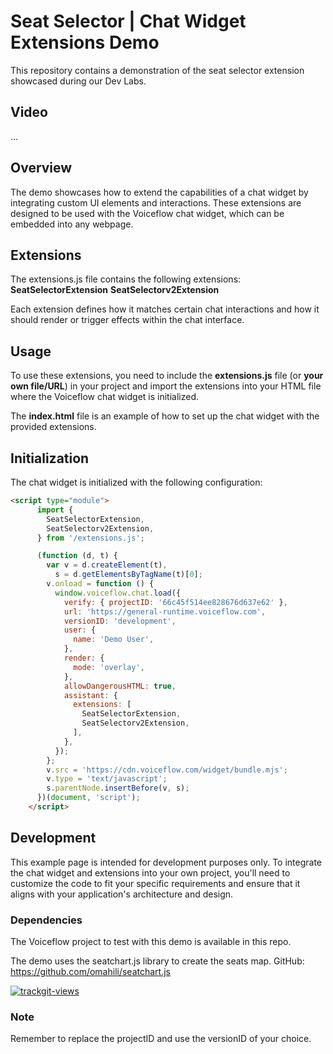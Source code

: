 # Seat Selector | Chat Widget Extensions Demo
This repository contains a demonstration of the seat selector extension showcased during our Dev Labs.

## Video
...

## Overview
The demo showcases how to extend the capabilities of a chat widget by integrating custom UI elements and interactions. These extensions are designed to be used with the Voiceflow chat widget, which can be embedded into any webpage.

## Extensions
The extensions.js file contains the following extensions:
**SeatSelectorExtension**
**SeatSelectorv2Extension**

Each extension defines how it matches certain chat interactions and how it should render or trigger effects within the chat interface.

## Usage
To use these extensions, you need to include the **extensions.js** file (or **your own file/URL**) in your project and import the extensions into your HTML file where the Voiceflow chat widget is initialized.

The **index.html** file is an example of how to set up the chat widget with the provided extensions.

## Initialization
The chat widget is initialized with the following configuration:
```html
<script type="module">
      import {
        SeatSelectorExtension,
        SeatSelectorv2Extension,
      } from '/extensions.js';

      (function (d, t) {
        var v = d.createElement(t),
          s = d.getElementsByTagName(t)[0];
        v.onload = function () {
          window.voiceflow.chat.load({
            verify: { projectID: '66c45f514ee828676d637e62' },
            url: 'https://general-runtime.voiceflow.com',
            versionID: 'development',
            user: {
              name: 'Demo User',
            },
            render: {
              mode: 'overlay',
            },
            allowDangerousHTML: true,
            assistant: {
              extensions: [
                SeatSelectorExtension,
                SeatSelectorv2Extension,
              ],
            },
          });
        };
        v.src = 'https://cdn.voiceflow.com/widget/bundle.mjs';
        v.type = 'text/javascript';
        s.parentNode.insertBefore(v, s);
      })(document, 'script');
    </script>
```

## Development
This example page is intended for development purposes only. To integrate the chat widget and extensions into your own project, you'll need to customize the code to fit your specific requirements and ensure that it aligns with your application's architecture and design.

### Dependencies
The Voiceflow project to test with this demo is available in this repo.

The demo uses the seatchart.js library to create the seats map.
GitHub: https://github.com/omahili/seatchart.js

<a href="https://trackgit.com">
<img src="https://us-central1-trackgit-analytics.cloudfunctions.net/token/ping/m0ct498t96jhfqvkpbm0" alt="trackgit-views" />
</a>

### Note
Remember to replace the projectID and use the versionID of your choice.

